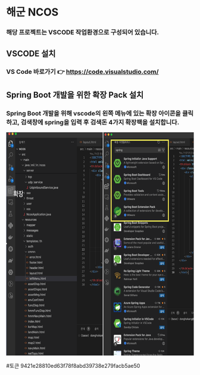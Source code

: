 # 해군 NCOS 
### 해당 프로젝트는 VSCODE 작업환경으로 구성되어 있습니다.

## VSCODE 설치
### VS Code 바로가기 👉 https://code.visualstudio.com/

## Spring Boot 개발을 위한 확장 Pack 설치
### Spring Boot 개발을 위해 vscode의 왼쪽 메뉴에 있는 확장 아이콘을 클릭하고, 검색창에 spring을 입력 후 검색돈 4가지 확장팩을 설치합니다.
<img src="./extension_setting.png" widht="1500" height="600" alt="spring boot 확장팩 설치">
<!-- ![spring boot 확장팩 설치](./extension_setting.png) -->











#토큰
9421e28810ed63f78f8abd39738e279facb5ae50
